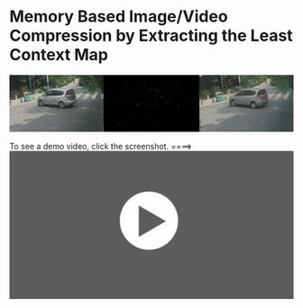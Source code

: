 # Memory Based Image/Video Compression by Extracting the Least Context Map

![image](https://github.com/leastcontextmap/contextmap/blob/master/img/concat_19_05_505-5601.gif)


To see a demo video, click the screenshot. ====>
[![asciicast](https://github.com/leastcontextmap/contextmap/blob/master/img/LDF0SU0.png)](https://youtu.be/MgY5icTQ2aU)
